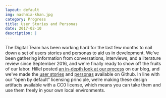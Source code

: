 ```yaml
---
layout: default
img: nashmia-khan.jpg
category: Progress
title: User Stories and Personas
date: 2017-02-10
description: |
---
```

  The Digital Team has been working hard for the last few months to nail down a set of users stories and personas to aid us in development. We've been gathering information from conversations, interviews, and a literature review since September 2016, and we're finally ready to show off the fruits of our labor. Hillel posted [an in-depth look at our process](http://blog.rockarch.org/?p=1668) on our blog, and we've made the [user stories](https://github.com/RockefellerArchiveCenter/project_electron/tree/master/user-stories) and [personas](https://github.com/RockefellerArchiveCenter/project_electron/tree/master/personas) available on Github.  In line with our “open by default” licensing principle, we’re making these design artifacts available with a CC0 license, which means you can take them and use them freely in your own local environments.

